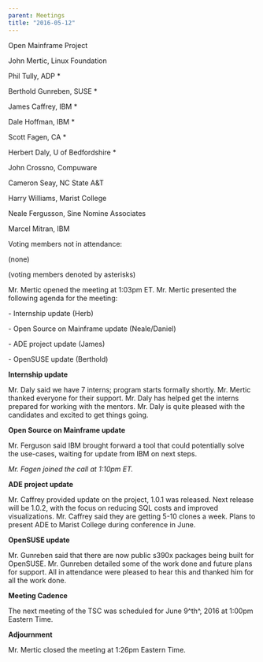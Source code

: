 ```yaml
---
parent: Meetings
title: "2016-05-12"
---
```

Open Mainframe Project


John Mertic, Linux Foundation

Phil Tully, ADP \*

Berthold Gunreben, SUSE \*

James Caffrey, IBM \*

Dale Hoffman, IBM \*

Scott Fagen, CA \*

Herbert Daly, U of Bedfordshire \*

John Crossno, Compuware

Cameron Seay, NC State A&T

Harry Williams, Marist College

Neale Fergusson, Sine Nomine Associates

Marcel Mitran, IBM

Voting members not in attendance:

(none)

(voting members denoted by asterisks)

Mr. Mertic opened the meeting at 1:03pm ET. Mr. Mertic presented the
following agenda for the meeting:

\- Internship update (Herb)

\- Open Source on Mainframe update (Neale/Daniel)

\- ADE project update (James)

\- OpenSUSE update (Berthold)

**Internship update**

Mr. Daly said we have 7 interns; program starts formally shortly. Mr.
Mertic thanked everyone for their support. Mr. Daly has helped get the
interns prepared for working with the mentors. Mr. Daly is quite pleased
with the candidates and excited to get things going.

**Open Source on Mainframe update**

Mr. Ferguson said IBM brought forward a tool that could potentially
solve the use-cases, waiting for update from IBM on next steps.

*Mr. Fagen joined the call at 1:10pm ET.*

**ADE project update**

Mr. Caffrey provided update on the project, 1.0.1 was released. Next
release will be 1.0.2, with the focus on reducing SQL costs and improved
visualizations. Mr. Caffrey said they are getting 5-10 clones a week.
Plans to present ADE to Marist College during conference in June.

**OpenSUSE update**

Mr. Gunreben said that there are now public s390x packages being built
for OpenSUSE. Mr. Gunreben detailed some of the work done and future
plans for support. All in attendance were pleased to hear this and
thanked him for all the work done.

**Meeting Cadence**

The next meeting of the TSC was scheduled for June 9^th^, 2016 at 1:00pm
Eastern Time.

**Adjournment**

Mr. Mertic closed the meeting at 1:26pm Eastern Time.
